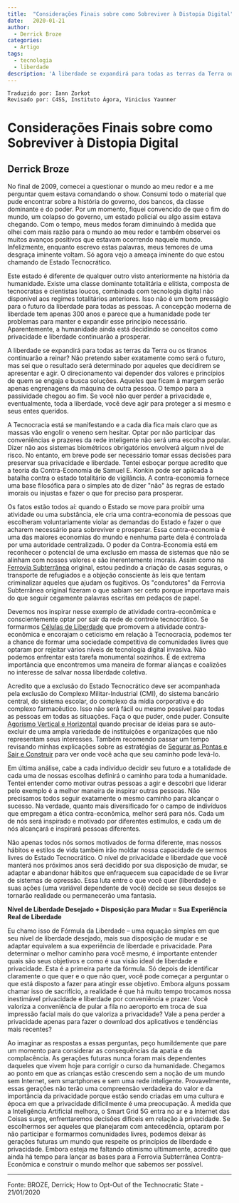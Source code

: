 ```yaml
---
title:  "Considerações Finais sobre como Sobreviver à Distopia Digital"
date:   2020-01-21
author:
  - Derrick Broze
categories:
  - Artigo
tags:
  - tecnologia
  - liberdade
description: 'A liberdade se expandirá para todas as terras da Terra ou os tiranos continuarão a reinar? Não pretendo saber exatamente como será o futuro, mas sei que o resultado será determinado por aqueles que decidirem se apresentar e agir. O direcionamento vai depender dos valores e princípios de quem se engaja e busca soluções. Aqueles que ficam à margem serão apenas engrenagens da máquina de outra pessoa. O tempo para a passividade chegou ao fim. Se você não quer perder a privacidade e, eventualmente, toda a liberdade, você deve agir para proteger a si mesmo e seus entes queridos.'
---
```

```
Traduzido por: Iann Zorkot
Revisado por: C4SS, Instituto Ágora, Vinicius Yaunner
```
# Considerações Finais sobre como Sobreviver à Distopia Digital
## Derrick Broze


No final de 2009, comecei a questionar o mundo ao meu redor e a me perguntar quem estava comandando o show. Consumi todo o material que pude encontrar sobre a história do governo, dos bancos, da classe dominante e do poder. Por um momento, fiquei convencido de que o fim do mundo, um colapso do governo, um estado policial ou algo assim estava chegando. Com o tempo, meus medos foram diminuindo à medida que olhei com mais razão para o mundo ao meu redor e também observei os muitos avanços positivos que estavam ocorrendo naquele mundo. Infelizmente, enquanto escrevo estas palavras, meus temores de uma desgraça iminente voltam. Só agora vejo a ameaça iminente do que estou chamando de Estado Tecnocrático.

Este estado é diferente de qualquer outro visto anteriormente na história da humanidade. Existe uma classe dominante totalitária e elitista, composta de tecnocratas e cientistas loucos, combinada com tecnologia digital não disponível aos regimes totalitários anteriores. Isso não é um bom presságio para o futuro da liberdade para todas as pessoas. A concepção moderna de liberdade tem apenas 300 anos e parece que a humanidade pode ter problemas para manter e expandir esse princípio necessário. Aparentemente, a humanidade ainda está decidindo se conceitos como privacidade e liberdade continuarão a prosperar.

A liberdade se expandirá para todas as terras da Terra ou os tiranos continuarão a reinar? Não pretendo saber exatamente como será o futuro, mas sei que o resultado será determinado por aqueles que decidirem se apresentar e agir. O direcionamento vai depender dos valores e princípios de quem se engaja e busca soluções. Aqueles que ficam à margem serão apenas engrenagens da máquina de outra pessoa. O tempo para a passividade chegou ao fim. Se você não quer perder a privacidade e, eventualmente, toda a liberdade, você deve agir para proteger a si mesmo e seus entes queridos.

A Tecnocracia está se manifestando e a cada dia fica mais claro que as massas vão engolir o veneno sem hesitar. Optar por não participar das conveniências e prazeres da rede inteligente não será uma escolha popular. Dizer não aos sistemas biométricos obrigatórios envolverá algum nível de risco. No entanto, em breve pode ser necessário tomar essas decisões para preservar sua privacidade e liberdade. Tentei esboçar porque acredito que a teoria da Contra-Economia de Samuel E. Konkin pode ser aplicada à batalha contra o estado totalitário de vigilância. A contra-economia fornece uma base filosófica para o simples ato de dizer "não" às regras de estado imorais ou injustas e fazer o que for preciso para prosperar.

Os fatos estão todos aí: quando o Estado se move para proibir uma atividade ou uma substância, ele cria uma contra-economia de pessoas que escolheram voluntariamente violar as demandas do Estado e fazer o que acharem necessário para sobreviver e prosperar. Essa contra-economia é uma das maiores economias do mundo e nenhuma parte dela é controlada por uma autoridade centralizada. O poder da Contra-Economia está em reconhecer o potencial de uma exclusão em massa de sistemas que não se alinham com nossos valores e são inerentemente imorais. Assim como na [Ferrovia Subterrânea](https://cypherpunks.com.br/documentos/a-ferrovia-subterr%C3%A2nea-contra-econ%C3%B4mica/) original, estou pedindo a criação de casas seguras, o transporte de refugiados e a objeção consciente às leis que tentam criminalizar aqueles que ajudam os fugitivos. Os "condutores" da Ferrovia Subterrânea original fizeram o que sabiam ser certo porque importava mais do que seguir cegamente palavras escritas em pedaços de papel.

Devemos nos inspirar nesse exemplo de atividade contra-econômica e conscientemente optar por sair da rede de controle tecnocrático. Se formarmos [Células de Liberdade](https://cypherpunks.com.br/documentos/a-comunidade-contra-econ%C3%B4mica-c%C3%A9lulas-de-liberdade/) que promovem a atividade contra-econômica e encorajam o ceticismo em relação à Tecnocracia, podemos ter a chance de formar uma sociedade competitiva de comunidades livres que optaram por rejeitar vários níveis de tecnologia digital invasiva. Não podemos enfrentar esta tarefa monumental sozinhos. É de extrema importância que encontremos uma maneira de formar alianças e coalizões no interesse de salvar nossa liberdade coletiva.

Acredito que a exclusão do Estado Tecnocrático deve ser acompanhada pela exclusão do Complexo Militar-Industrial (CMI), do sistema bancário central, do sistema escolar, do complexo da mídia corporativa e do complexo farmacêutico. Isso não será fácil ou mesmo possível para todas as pessoas em todas as situações. Faça o que puder, onde puder. Consulte [Agorismo Vertical e Horizontal](https://cypherpunks.com.br/documentos/agorismo-vertical-horizontal/) quando precisar de ideias para se auto-excluir de uma ampla variedade de instituições e organizações que não representam seus interesses. Também recomendo passar um tempo revisando minhas explicações sobre as estratégias de [Segurar as Pontas e Sair e Construir](https://cypherpunks.com.br/documentos/contra-economia-na-era-digital/) para ver onde você acha que seu caminho pode levá-lo.

Em última análise, cabe a cada indivíduo decidir seu futuro e a totalidade de cada uma de nossas escolhas definirá o caminho para toda a humanidade. Tentei entender como motivar outras pessoas a agir e descobri que liderar pelo exemplo é a melhor maneira de inspirar outras pessoas. Não precisamos todos seguir exatamente o mesmo caminho para alcançar o sucesso. Na verdade, quanto mais diversificado for o campo de indivíduos que empregam a ética contra-econômica, melhor será para nós. Cada um de nós será inspirado e motivado por diferentes estímulos, e cada um de nós alcançará e inspirará pessoas diferentes.

Não apenas todos nós somos motivados de forma diferente, mas nossos hábitos e estilos de vida também irão moldar nossa capacidade de sermos livres do Estado Tecnocrático. O nível de privacidade e liberdade que você manterá nos próximos anos será decidido por sua disposição de mudar, se adaptar e abandonar hábitos que enfraquecem sua capacidade de se livrar de sistemas de opressão. Essa luta entre o que você quer (liberdade) e suas ações (uma variável dependente de você) decide se seus desejos se tornarão realidade ou permanecerão uma fantasia.

**Nível de Liberdade Desejado + Disposição para Mudar = Sua Experiência Real de Liberdade**

Eu chamo isso de Fórmula da Liberdade – uma equação simples em que seu nível de liberdade desejado, mais sua disposição de mudar e se adaptar equivalem a sua experiência de liberdade e privacidade. Para determinar o melhor caminho para você mesmo, é importante entender quais são seus objetivos e como é sua visão ideal de liberdade e privacidade. Esta é a primeira parte da fórmula. Só depois de identificar claramente o que quer e o que não quer, você pode começar a perguntar o que está disposto a fazer para atingir esse objetivo. Embora alguns possam chamar isso de sacrifício, a realidade é que há muito tempo trocamos nossa inestimável privacidade e liberdade por conveniência e prazer. Você valoriza a conveniência de pular a fila no aeroporto em troca de sua impressão facial mais do que valoriza a privacidade? Vale a pena perder a privacidade apenas para fazer o download dos aplicativos e tendências mais recentes?

Ao imaginar as respostas a essas perguntas, peço humildemente que pare um momento para considerar as consequências da apatia e da complacência. As gerações futuras nunca foram mais dependentes daqueles que vivem hoje para corrigir o curso da humanidade. Chegamos ao ponto em que as crianças estão crescendo sem a noção de um mundo sem Internet, sem smartphones e sem uma rede inteligente. Provavelmente, essas gerações não terão uma compreensão verdadeira do valor e da importância da privacidade porque estão sendo criadas em uma cultura e época em que a privacidade dificilmente é uma preocupação. À medida que a Inteligência Artificial melhora, o Smart Grid 5G entra no ar e a Internet das Coisas surge, enfrentaremos decisões difíceis em relação à privacidade. Se escolhermos ser aqueles que planejaram com antecedência, optaram por não participar e formarmos comunidades livres, podemos deixar às gerações futuras um mundo que respeite os princípios de liberdade e privacidade. Embora esteja me faltando otimismo ultimamente, acredito que ainda há tempo para lançar as bases para a Ferrovia Subterrânea Contra-Econômica e construir o mundo melhor que sabemos ser possível.

---
Fonte: BROZE, Derrick; How to Opt-Out of the Technocratic State - 21/01/2020